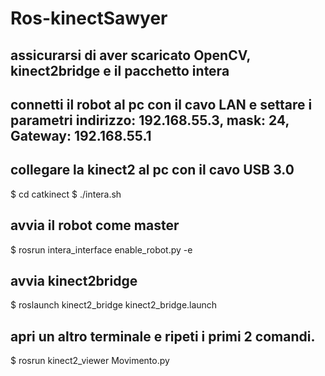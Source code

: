 # Ros-kinectSawyer
## assicurarsi di aver scaricato OpenCV, kinect2bridge e il pacchetto intera 

## connetti il robot al pc con il cavo LAN e settare i parametri indirizzo: 192.168.55.3, mask: 24, Gateway: 192.168.55.1

## collegare la kinect2 al pc con il cavo USB 3.0
$ cd catkinect
$ ./intera.sh

## avvia il robot come master
$ rosrun intera_interface enable_robot.py -e

## avvia kinect2bridge
$ roslaunch kinect2_bridge kinect2_bridge.launch

## apri un altro terminale e ripeti i primi 2 comandi.

$ rosrun kinect2_viewer Movimento.py


